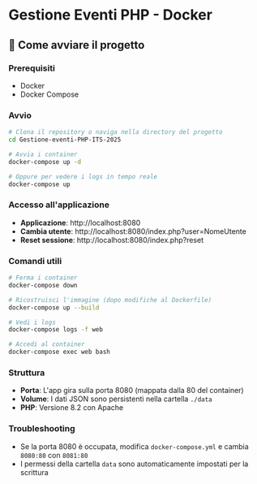 # Gestione Eventi PHP - Docker

## 🚀 Come avviare il progetto

### Prerequisiti
- Docker
- Docker Compose

### Avvio
```bash
# Clona il repository o naviga nella directory del progetto
cd Gestione-eventi-PHP-ITS-2025

# Avvia i container
docker-compose up -d

# Oppure per vedere i logs in tempo reale
docker-compose up
```

### Accesso all'applicazione
- **Applicazione**: http://localhost:8080
- **Cambia utente**: http://localhost:8080/index.php?user=NomeUtente
- **Reset sessione**: http://localhost:8080/index.php?reset

### Comandi utili
```bash
# Ferma i container
docker-compose down

# Ricostruisci l'immagine (dopo modifiche al Dockerfile)
docker-compose up --build

# Vedi i logs
docker-compose logs -f web

# Accedi al container
docker-compose exec web bash
```

### Struttura
- **Porta**: L'app gira sulla porta 8080 (mappata dalla 80 del container)
- **Volume**: I dati JSON sono persistenti nella cartella `./data`
- **PHP**: Versione 8.2 con Apache

### Troubleshooting
- Se la porta 8080 è occupata, modifica `docker-compose.yml` e cambia `8080:80` con `8081:80`
- I permessi della cartella `data` sono automaticamente impostati per la scrittura
